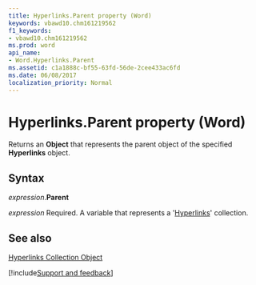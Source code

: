 ```yaml
---
title: Hyperlinks.Parent property (Word)
keywords: vbawd10.chm161219562
f1_keywords:
- vbawd10.chm161219562
ms.prod: word
api_name:
- Word.Hyperlinks.Parent
ms.assetid: c1a1888c-bf55-63fd-56de-2cee433ac6fd
ms.date: 06/08/2017
localization_priority: Normal
---
```



# Hyperlinks.Parent property (Word)

Returns an  **Object** that represents the parent object of the specified **Hyperlinks** object.


## Syntax

_expression_.**Parent**

_expression_ Required. A variable that represents a '[Hyperlinks](Word.hyperlinks.md)' collection.


## See also


[Hyperlinks Collection Object](Word.hyperlinks.md)

[!include[Support and feedback](~/includes/feedback-boilerplate.md)]
